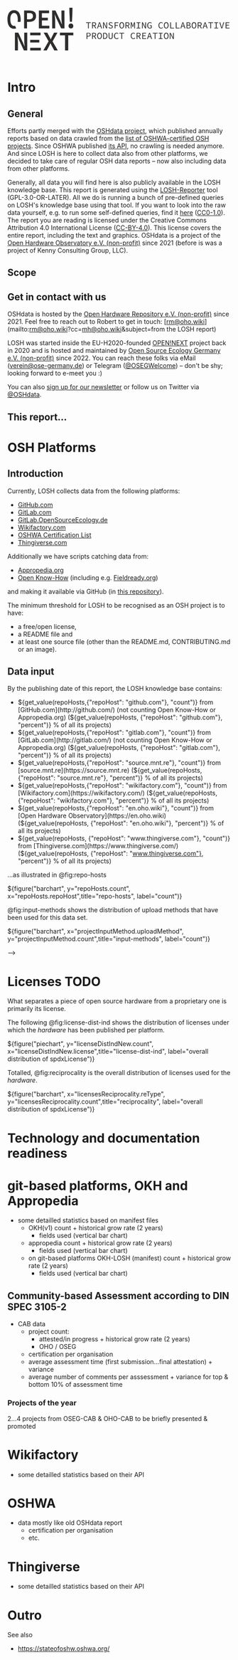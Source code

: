 <!---
title: LOSH Data Report
subtitle: |
          | Annual, mostly statistical report on Open Source Hardware based on data from the LOSH knowledge base
          | **${PROJECT_VERSION_DATE}**
          | *version:* [${PROJECT_VERSION}](${PROJECT_VERSION_URL})
version: "${PROJECT_VERSION}"
date: "${PROJECT_VERSION_DATE}"
lang: en-US
charset: UTF-8
license: CC-BY-4.0
keywords:
- Open Source Hardware
- LOSH
- OSHdata
papersize: a4
geometry: "top=2cm,bottom=2cm,left=3cm,right=3cm"
comment: license applies to generated reports; date is automatically generated

count_oshwa_projects = repohosts

-->

<svg xmlns="http://www.w3.org/2000/svg" id="Layer_1" data-name="Layer 1" width="500" height="150" viewBox="0 0 3595.63 691.47"><defs><style>.cls-1{fill:#2e2d2c;}</style></defs><title>Logo_full</title><path class="cls-1" d="M269.64,46.07h84.05c63.19,0,110,22.11,110,88.92,0,64.59-47.75,93.65-110,93.65h-37v106h-47Zm80,141.54c42.86,0,63.42-17.24,63.42-52.62,0-35.67-21.48-47.89-63.42-47.89H316.66V187.61Z"></path><path class="cls-1" d="M508.64,46.07H674.23V89.23H557.81V163h96V206.2h-96v85.29H678.64v43.17h-170Z"></path><path class="cls-1" d="M723.42,46.38l53.9-.17,76.85,161.86,26.38,61.57h1.21c-2.23-29.49-7.17-66-7.27-98.27l-.4-125.46L923,45.75l.91,288.59-53.89.17-76.85-162L766.8,111.09h-1.21c2.23,30.7,7.17,65.47,7.27,97.43l.4,126.29-48.92.16Z"></path><path class="cls-1" d="M989.31,295.86c0-23.78,17-39.17,38.5-39.17s38.5,15.39,38.5,39.17-17,39.78-38.5,39.78S989.31,319.64,989.31,295.86Zm14.64-211L1002.42,0h50.78l-1.53,84.83-7,142h-33.8Z"></path><path class="cls-1" d="M120.79,402.87h53.9L251,565l26.19,61.65h1.21c-2.13-29.5-7-66.06-7-98.3V402.87h48.92v288.6h-53.9L190.15,529.21,164,467.72h-1.21c2.14,30.7,7,65.49,7,97.45v126.3H120.79Z"></path><path class="cls-1" d="M666.61,542.63,586.8,402.87h57.1L678,466.7c7.17,13.24,13.79,26.62,22.74,44.32h1.77c7.46-17.7,13.52-31.08,20.09-44.32l32.6-63.83h54.68L730.1,545.05l85.23,146.42H758l-37.1-68c-7.94-14.73-15.4-29.46-24.3-47.12h-1.77C687,594,679.86,608.77,672.52,623.5l-36.45,68H581.39Z"></path><path class="cls-1" d="M932.68,446H850.24V402.87h216.22V446H984V691.47H932.68Z"></path><rect class="cls-1" x="368.52" y="519.84" width="146.97" height="43.16"></rect><rect class="cls-1" x="368.52" y="402.87" width="167.42" height="43.17"></rect><rect class="cls-1" x="368.52" y="648.3" width="171.83" height="43.17"></rect><path class="cls-1" d="M107,85.42c36.73,0,60.68,37.43,60.68,103.62a227,227,0,0,1-3.13,39.14h47.56A371.79,371.79,0,0,0,214,189C214,94.16,174,40.77,107,40.77S0,94.16,0,189C0,285.73,40.07,340,107,340a109,109,0,0,0,34.41-5.36l-1-2.13-17-40A47.32,47.32,0,0,1,107,295.3C70.29,295.3,46.34,257,46.34,189,46.34,122.85,70.29,85.42,107,85.42Z"></path><path class="cls-1" d="M1304.87,247.19h-32.4v-10.5h77.39v10.5h-32.39v87.89h-12.6Z"></path><path class="cls-1" d="M1371.17,236.69h30.6c19.94,0,34.34,7.2,34.34,27.6,0,15.29-8.7,24.45-22,27.89l25,42.9h-14.25l-23.7-41.54h-17.54v41.54h-12.45ZM1400,283.33c15.3,0,23.7-6.29,23.7-19,0-12.9-8.4-17.55-23.7-17.55h-16.34v36.59Z"></path><path class="cls-1" d="M1484.11,236.69h14.1l33.15,98.39h-13.2l-9.3-30h-35.7l-9.45,30H1451Zm-7.8,58.34h29.4l-4.65-15c-3.45-11-6.75-21.75-9.75-33.15h-.6c-3.15,11.4-6.3,22.2-9.75,33.15Z"></path><path class="cls-1" d="M1548.46,236.69h13.8l31.5,61.79,9.45,20.4h.3c-.45-9.75-1.65-20.85-1.65-31.2v-51h12v98.39h-13.8l-31.5-61.79-9.45-20.4h-.3c.45,10.05,1.65,20.55,1.65,30.74v51.45h-12Z"></path><path class="cls-1" d="M1636.21,322.33l7.5-8.7a41,41,0,0,0,28.8,12.3c13.5,0,21.45-6.45,21.45-15.6,0-10.5-7.65-13.5-17.7-17.85l-14.1-6.15c-9.9-3.89-21.3-10.94-21.3-25.34,0-15,13.5-26.1,32.25-26.1a42.92,42.92,0,0,1,30.3,12.15l-6.6,8.1a34.68,34.68,0,0,0-24.15-9.3c-11.4,0-19.05,5.55-19.05,14.4,0,9.45,9.15,12.9,17.55,16.34l13.8,6c12.15,5,21.75,11.71,21.75,26.25,0,15.6-13.2,28.05-34.8,28.05A50,50,0,0,1,1636.21,322.33Z"></path><path class="cls-1" d="M1736.11,236.69h60.45v10.5h-47.85v33.3h40.5V291h-40.5v44.1h-12.6Z"></path><path class="cls-1" d="M1813.36,285.43c0-31.79,15.6-50.54,37.8-50.54s37.8,18.75,37.8,50.54c0,32.25-15.6,51.45-37.8,51.45S1813.36,317.68,1813.36,285.43Zm62.7,0c0-24.74-9.9-39.59-24.9-39.59s-24.9,14.85-24.9,39.59c0,25.2,9.9,40.5,24.9,40.5S1876.06,310.63,1876.06,285.43Z"></path><path class="cls-1" d="M1911.16,236.69h30.6c19.94,0,34.34,7.2,34.34,27.6,0,15.29-8.7,24.45-22,27.89l25,42.9h-14.25l-23.69-41.54h-17.55v41.54h-12.45Zm28.8,46.64c15.3,0,23.69-6.29,23.69-19,0-12.9-8.39-17.55-23.69-17.55h-16.35v36.59Z"></path><path class="cls-1" d="M1997,236.69h15.3l13.8,42,4.79,15.89h.6l4.65-15.89,14-42h15.3v98.39h-12v-49.2c0-9.59,1.5-26.39,2.1-34.79H2055l-5.55,19.2L2035.35,309h-9l-13.79-38.69-5.7-19.2h-.3c.9,8.4,2.1,25.2,2.1,34.79v49.2H1997Z"></path><path class="cls-1" d="M2090.4,324.43h24.45V247.19H2090.4v-10.5h61.5v10.5h-24.45v77.24h24.45v10.65h-61.5Z"></path><path class="cls-1" d="M2178.45,236.69h13.8l31.5,61.79,9.45,20.4h.3c-.45-9.75-1.65-20.85-1.65-31.2v-51h12v98.39h-13.8l-31.5-61.79-9.45-20.4h-.3c.45,10.05,1.65,20.55,1.65,30.74v51.45h-12Z"></path><path class="cls-1" d="M2264.1,285.88c0-31.79,18.15-51,43.65-51,13.05,0,21.6,6.15,27.15,12l-7.05,8c-4.8-5.1-10.65-9-20.1-9-18.45,0-30.6,15.3-30.6,39.74,0,24.75,10.95,40.35,30.3,40.35,6.9,0,13.35-2.25,17.1-5.85V294.43H2304.9V284.08h31.2v41.4c-6.15,6.3-16.65,11.4-29.4,11.4C2282,336.88,2264.1,318,2264.1,285.88Z"></path><path class="cls-1" d="M2445.9,285.88c0-31.64,18.45-51,44.1-51a36.52,36.52,0,0,1,26.85,12l-7,8c-5.1-5.4-11.55-9-19.8-9-18.9,0-31.2,15.3-31.2,39.74,0,24.75,12.3,40.35,31.2,40.35,9,0,15.9-3.9,22.2-10.95l7.05,7.65c-7.8,9-17.4,14.25-30.45,14.25C2464.5,336.88,2445.9,318,2445.9,285.88Z"></path><path class="cls-1" d="M2533.35,285.43c0-31.79,15.6-50.54,37.8-50.54s37.79,18.75,37.79,50.54c0,32.25-15.59,51.45-37.79,51.45S2533.35,317.68,2533.35,285.43Zm62.7,0c0-24.74-9.9-39.59-24.9-39.59s-24.9,14.85-24.9,39.59c0,25.2,9.9,40.5,24.9,40.5S2596.05,310.63,2596.05,285.43Z"></path><path class="cls-1" d="M2636.25,236.69h12.3v87.74h48.74v10.65h-61Z"></path><path class="cls-1" d="M2726.25,236.69h12.29v87.74h48.75v10.65h-61Z"></path><path class="cls-1" d="M2834.09,236.69h14.1l33.15,98.39h-13.2l-9.3-30h-35.7l-9.45,30h-12.75Zm-7.8,58.34h29.4L2851,280c-3.45-11-6.75-21.75-9.75-33.15h-.6c-3.15,11.4-6.3,22.2-9.75,33.15Z"></path><path class="cls-1" d="M2901,236.69h27.9c20.1,0,33.75,6.75,33.75,24,0,9.75-5.55,18.45-17.25,21.44v.61c14.4,2.25,22.8,10.05,22.8,23.54,0,19.35-15,28.8-37.05,28.8H2901Zm25.8,41.39c16.8,0,23.55-5.39,23.55-16.34,0-10.65-7.8-14.55-23-14.55h-13.95v30.89Zm2.55,46.5c16.8,0,26.55-5.55,26.55-18.9,0-12.14-9.3-17.1-26.55-17.1h-15.9v36Z"></path><path class="cls-1" d="M2983.34,285.43c0-31.79,15.6-50.54,37.8-50.54s37.8,18.75,37.8,50.54c0,32.25-15.6,51.45-37.8,51.45S2983.34,317.68,2983.34,285.43Zm62.7,0c0-24.74-9.9-39.59-24.9-39.59s-24.9,14.85-24.9,39.59c0,25.2,9.9,40.5,24.9,40.5S3046,310.63,3046,285.43Z"></path><path class="cls-1" d="M3081.14,236.69h30.6c20,0,34.35,7.2,34.35,27.6,0,15.29-8.7,24.45-22.05,27.89l25.05,42.9h-14.25l-23.7-41.54h-17.55v41.54h-12.45Zm28.8,46.64c15.3,0,23.7-6.29,23.7-19,0-12.9-8.4-17.55-23.7-17.55h-16.35v36.59Z"></path><path class="cls-1" d="M3194.09,236.69h14.1l33.15,98.39h-13.2l-9.3-30h-35.7l-9.45,30h-12.75Zm-7.8,58.34h29.4L3211,280c-3.45-11-6.75-21.75-9.75-33.15h-.6c-3.15,11.4-6.3,22.2-9.75,33.15Z"></path><path class="cls-1" d="M3284.84,247.19h-32.4v-10.5h77.39v10.5h-32.39v87.89h-12.6Z"></path><path class="cls-1" d="M3350.39,324.43h24.44V247.19h-24.44v-10.5h61.49v10.5h-24.45v77.24h24.45v10.65h-61.49Z"></path><path class="cls-1" d="M3432.58,236.69h13.2l15.9,53.1c3.45,11.69,5.85,21,9.45,32.54h.6c3.6-11.55,6.15-20.85,9.45-32.54l15.75-53.1h12.75l-31.2,98.39h-14.55Z"></path><path class="cls-1" d="M3533.23,236.69h60.9v10.5h-48.3v30.89h40.8v10.66h-40.8v35.69h49.8v10.65h-62.4Z"></path><path class="cls-1" d="M1281.47,406.69h29.7c21.74,0,36.44,7.35,36.44,28.95,0,20.69-14.84,30.44-36.44,30.44h-17.25v39h-12.45Zm28.2,49.19c17.24,0,25.35-6.3,25.35-20.24,0-14.25-8.41-18.9-25.35-18.9h-15.75v39.14Z"></path><path class="cls-1" d="M1371.17,406.69h30.6c19.94,0,34.34,7.2,34.34,27.6,0,15.29-8.7,24.45-22,27.89l25,42.9h-14.25l-23.7-41.54h-17.54v41.54h-12.45ZM1400,453.33c15.3,0,23.7-6.29,23.7-19,0-12.9-8.4-17.55-23.7-17.55h-16.34v36.59Z"></path><path class="cls-1" d="M1453.36,455.43c0-31.79,15.6-50.54,37.8-50.54s37.8,18.75,37.8,50.54c0,32.25-15.6,51.45-37.8,51.45S1453.36,487.68,1453.36,455.43Zm62.7,0c0-24.74-9.9-39.59-24.9-39.59s-24.9,14.85-24.9,39.59c0,25.2,9.9,40.5,24.9,40.5S1516.06,480.63,1516.06,455.43Z"></path><path class="cls-1" d="M1549.21,406.69h24.3c29.55,0,45.6,17.55,45.6,48.74,0,31.35-16,49.65-45,49.65h-24.9Zm23.4,88.19c22.5,0,33.6-14.55,33.6-39.45,0-24.74-11.1-38.54-33.6-38.54h-10.95v78Z"></path><path class="cls-1" d="M1638,467.88V406.69h12.6v61.49c0,20.4,8.85,27.75,20.7,27.75s20.85-7.35,20.85-27.75V406.69h12.15v61.19c0,28.2-13.8,39-33,39S1638,496.08,1638,467.88Z"></path><path class="cls-1" d="M1725.91,455.88c0-31.64,18.45-51,44.1-51a36.52,36.52,0,0,1,26.85,12l-7,7.95c-5.1-5.4-11.55-9-19.8-9-18.9,0-31.2,15.3-31.2,39.74,0,24.75,12.3,40.35,31.2,40.35,9,0,15.9-3.9,22.2-10.95l7,7.65c-7.8,9-17.4,14.25-30.45,14.25C1744.51,506.88,1725.91,488,1725.91,455.88Z"></path><path class="cls-1" d="M1844.86,417.19h-32.4v-10.5h77.4v10.5h-32.4v87.89h-12.6Z"></path><path class="cls-1" d="M1995.91,455.88c0-31.64,18.45-51,44.09-51a36.52,36.52,0,0,1,26.85,12l-7,7.95c-5.1-5.4-11.55-9-19.8-9-18.9,0-31.19,15.3-31.19,39.74,0,24.75,12.29,40.35,31.19,40.35,9,0,15.9-3.9,22.2-10.95l7.05,7.65c-7.8,9-17.4,14.25-30.45,14.25C2014.51,506.88,1995.91,488,1995.91,455.88Z"></path><path class="cls-1" d="M2091.15,406.69h30.6c19.95,0,34.35,7.2,34.35,27.6,0,15.29-8.7,24.45-22,27.89l25,42.9h-14.25l-23.7-41.54H2103.6v41.54h-12.45Zm28.8,46.64c15.3,0,23.7-6.29,23.7-19,0-12.9-8.4-17.55-23.7-17.55H2103.6v36.59Z"></path><path class="cls-1" d="M2183.25,406.69h60.9v10.5h-48.3v30.89h40.8v10.66h-40.8v35.69h49.8v10.65h-62.4Z"></path><path class="cls-1" d="M2294.1,406.69h14.1l33.15,98.39h-13.2l-9.3-30h-35.7l-9.45,30H2261ZM2286.3,465h29.4l-4.65-15c-3.45-11-6.75-21.75-9.75-33.15h-.6c-3.15,11.4-6.3,22.2-9.75,33.15Z"></path><path class="cls-1" d="M2384.85,417.19h-32.4v-10.5h77.4v10.5h-32.4v87.89h-12.6Z"></path><path class="cls-1" d="M2450.4,494.43h24.45V417.19H2450.4v-10.5h61.5v10.5h-24.45v77.24h24.45v10.65h-61.5Z"></path><path class="cls-1" d="M2533.35,455.43c0-31.79,15.6-50.54,37.8-50.54s37.79,18.75,37.79,50.54c0,32.25-15.59,51.45-37.79,51.45S2533.35,487.68,2533.35,455.43Zm62.7,0c0-24.74-9.9-39.59-24.9-39.59s-24.9,14.85-24.9,39.59c0,25.2,9.9,40.5,24.9,40.5S2596.05,480.63,2596.05,455.43Z"></path><path class="cls-1" d="M2628.45,406.69h13.8l31.49,61.79,9.45,20.4h.3c-.45-9.75-1.65-20.85-1.65-31.2v-51h12v98.39H2680l-31.49-61.79-9.45-20.4h-.3c.45,10.05,1.65,20.55,1.65,30.74v51.45h-12Z"></path></svg>

# Intro

## General

<!-- TODO Add general info about LOSH -->

Efforts partly merged with the [OSHdata project](oshdata.com),
which published annually reports based on data crawled from the
[list of OSHWA-certified OSH projects](https://certification.oshwa.org/list.html).
Since OSHWA published [its API](https://certificationapi.oshwa.org/documentation),
no crawling is needed anymore.
And since LOSH is here to collect data also from other platforms,
we decided to take care of regular OSH data reports –
now also including data from other platforms.

Generally,
all data you will find here is also publicly available in the LOSH knowledge base.
This report is generated using the [LOSH-Reporter](
https://github.com/OPEN-NEXT/LOSH-Reporter/) tool (GPL-3.0-OR-LATER).
All we do is running a bunch of pre-defined queries on LOSH's knowledge base
using that tool.
If you want to look into the raw data yourself,
e.g. to run some self-defined queries,
find it [here](https://gitlab.opensourceecology.de/verein/projekte/losh-rdf)
([CC0-1.0](https://gitlab.opensourceecology.de/verein/projekte/losh-rdf/-/blob/main/LICENSE)).
The report you are reading
is licensed under the Creative Commons Attribution 4.0 International License
([CC-BY-4.0](https://creativecommons.org/licenses/by/4.0/legalcode)).
This license covers the entire report, including the text and graphics.
OSHdata is a project of the [Open Hardware Observatory e.V. (non-profit)](https://en.oho.wiki/wiki/Imprint)
since 2021 (before is was a project of Kenny Consulting Group, LLC).

## Scope

<!-- TODO Add brief description of scope -->

## Get in contact with us

OSHdata is hosted by the [Open Hardware Repository e.V. (non-profit)](
http://oho.wiki/) since 2021.
Feel free to reach out to Robert to get in touch:
[rm@oho.wiki](mailto:rm@oho.wiki?cc=mh@oho.wiki&subject=from the LOSH report)

LOSH was started inside the EU-H2020-founded [OPEN!NEXT](
https://opennext.eu/) project back in 2020
and is hosted and maintained by [Open Source Ecology Germany e.V. (non-profit)](
https://ose-germany.de/) since 2022.
You can reach these folks via eMail
([verein@ose-germany.de](mailto:verein@ose-germany.de?cc=martin.haeuer@ose-germany.de&subject=from%20the%20LOSH%20report))
or Telegram ([@OSEGWelcome](https://t.me/OSEGWelcome)) –
don't be shy; looking forward to e-meet you :)

You can also [sign up for our newsletter](TODO)
or follow us on Twitter via [@OSHdata](https://twitter.com/OSHdata).

## This report…

<!-- TODO brief intro specific to this version of the report -->

# OSH Platforms

## Introduction

Currently, LOSH collects data from the following platforms:

- [GitHub.com](http://github.com/)
- [GitLab.com](https://gitlab.com/)
- [GitLab.OpenSourceEcology.de](https://gitlab.opensourceecology.de/)
- [Wikifactory.com](https://wikifactory.com/)
- [OSHWA Certification List](https://certification.oshwa.org/list.html)
- [Thingiverse.com](https://www.thingiverse.com/)

Additionally we have scripts catching data from:

- [Appropedia.org](https://appropedia.org/)
- [Open Know-How](https://openknowhow.org/) (including e.g. [Fieldready.org](https://www.fieldready.org/))

and making it available via GitHub (in [this repository](https://github.com/OPEN-NEXT/LOSH-list/)).

The minimum threshold for LOSH to be recognised as an OSH project is to have:

- a free/open license,
- a README file and
- at least one source file (other than the README.md, CONTRIBUTING.md or an image).

<!-- TODO add short description of upload methods (copy from D3.4 + D3.3 report) -->

## Data input

By the publishing date of this report, the LOSH knowledge base contains:

- ${get_value(repoHosts,{"repoHost": "github.com"}, "count")} from [GitHub.com](http://github.com/) (not counting Open Know-How or Appropedia.org) (${get_value(repoHosts, {"repoHost": "github.com"}, "percent")} % of all its projects)
- ${get_value(repoHosts,{"repoHost": "gitlab.com"}, "count")} from [GitLab.com](http://gitlab.com/) (not counting Open Know-How or Appropedia.org) (${get_value(repoHosts, {"repoHost": "gitlab.com"}, "percent")} % of all its projects)
- ${get_value(repoHosts,{"repoHost": "source.mnt.re"}, "count")} from [source.mnt.re](https://source.mnt.re) (${get_value(repoHosts, {"repoHost": "source.mnt.re"}, "percent")} % of all its projects)
- ${get_value(repoHosts,{"repoHost": "wikifactory.com"}, "count")} from [Wikifactory.com](https://wikifactory.com/) (${get_value(repoHosts, {"repoHost": "wikifactory.com"}, "percent")} % of all its projects)
- ${get_value(repoHosts,{"repoHost": "en.oho.wiki"}, "count")} from [Open Hardware Observatory](https://en.oho.wiki) (${get_value(repoHosts, {"repoHost": "en.oho.wiki"}, "percent")} % of all its projects)
- ${get_value(repoHosts, {"repoHost": "www.thingiverse.com"}, "count")} from [Thingiverse.com](https://www.thingiverse.com/) (${get_value(repoHosts, {"repoHost": "www.thingiverse.com"}, "percent")} % of all its projects)

<!--
- ${get_value(repoHosts,{"repoHost": "appropedia.org"}, "count")} from [Appropedia.org](https://appropedia.org/) (${get_value(repoHosts, {"repoHost": "appropedia.org"}, "percent")} % of all its projects)
-->

…as illustrated in @fig:repo-hosts

<!-- NOTE a bar chart with the above mentioned values, each bar splitting into accepted and rejected projects (rejected projects on top) -->
${figure("barchart", y="repoHosts.count", x="repoHosts.repoHost",title="repo-hosts", label="count")}

@fig:input-methods shows the distribution of upload methods
that have been used for this data set.

<!-- NOTE bar chart showing the distribution of uploading methods used for LOSH (auto, manifest, manifest-script, manual) -->
${figure("barchart", x="projectInputMethod.uploadMethod", y="projectInputMethod.count",title="input-methods", label="count")}

<!--
NOTE (set History Section invisible until there is a history)

## History

Since the first report, published back in January 2022,
data input has developed as following:

<!-- TODO combined historical line diagram of total count of projects per year & for for each platform -->

<!---
Looking into the recent past,
@fig:data-hist-grow2 shows the grow rates for the past two years.
-->

<!-- NOTE horizontal bar chart with grow rates per platform per each of the past 2 years + a bar for the total grow rate -->
<!--
{# fig:data-hist-grow2}
-->

-->

# Licenses TODO

What separates a piece of open source hardware from a proprietary one
is primarily its license.

<!-- TODO add more info, also linking the OSH legal issues guideline and the tl;dr -->

The following @fig:license-dist-ind shows the distribution of licenses
under which the _hardware_ has been published per platform.

<!-- NOTE 1 pie chart per platform showing the distribution of `spdxLicense` --> 
${figure("piechart", y="licenseDistIndNew.count", x="licenseDistIndNew.license",title="license-dist-ind", label="overall distribution of spdxLicense")}

Totalled, @fig:reciprocality is the overall distribution of licenses
used for the _hardware_.

<!-- NOTE pie chart showing the overall distribution of `spdxLicense`, sorted by strongly, weakly an non-reciprocal licensing schemes --> 
${figure("barchart", x="licensesReciprocality.reType", y="licensesReciprocality.count",title="reciprocality", label="overall distribution of spdxLicense")}

# Technology and documentation readiness

<!-- TODO OTRL/ODRL assessment? (or maybe under git-based platforms) -->

# git-based platforms, OKH and Appropedia

<!-- TODO See below -->

- some detailled statistics based on manifest files
	+ OKH(v1) count + historical grow rate (2 years)
		* fields used (vertical bar chart) <!--- would require parsing the original YAML files-->
	+ appropedia count + historical grow rate (2 years)
		* fields used (vertical bar chart) <!--- would require parsing the original TOML files-->
	+ on git-based platforms OKH-LOSH (manifest) count + historical grow rate (2 years)
		* fields used (vertical bar chart) <!--- would require parsing the original TOML files-->

## Community-based Assessment according to DIN SPEC 3105-2

<!-- TODO See below -->

- CAB data
	+ project count:
		- attested/in progress + historical grow rate (2 years)
		- OHO / OSEG
	* certification per organisation
	* average assessment time (first submission…final attestation) + variance
	* average number of comments per asssessment + variance for top & bottom 10% of assessment time

### Projects of the year

<!-- TODO See below -->

2…4 projects from OSEG-CAB & OHO-CAB to be briefly presented & promoted

<!-- TODO 2021: MNT Reform, OpenFlexure; something from OHO -->

<!-- TODO section to be written manually -->

# Wikifactory

- some detailled statistics based on their API

# OSHWA

- data mostly like old OSHdata report
	+ certification per organisation
	+ etc.

# Thingiverse

- some detailled statistics based on their API

# Outro

<!-- TODO add brief & friendly outro -->

See also

- <https://stateofoshw.oshwa.org/>
